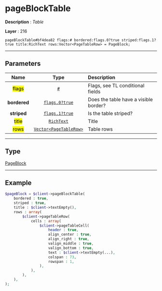 # pageBlockTable

**Description** : *Table*

**Layer** : 216

```tl
pageBlockTable#bf4dea82 flags:# bordered:flags.0?true striped:flags.1?true title:RichText rows:Vector<PageTableRow> = PageBlock;
```

---

## Parameters

| Name | Type | Description |
| :---: | :---: | :--- |
| <mark>flags</mark> | [`#`](type/#) | Flags, see TL conditional fields |
| **bordered** | [`flags.0?true`](type/true) | Does the table have a visible border? |
| **striped** | [`flags.1?true`](type/true) | Is the table striped? |
| <mark>title</mark> | [`RichText`](type/RichText) | Title |
| <mark>rows</mark> | [`Vector<PageTableRow>`](type/PageTableRow) | Table rows |

---

## Type

[PageBlock](type/PageBlock)

---

## Example

```php
$pageBlock = $client->pageBlockTable(
	bordered : true,
	striped : true,
	title : $client->textEmpty(),
	rows : array(
		$client->pageTableRow(
			cells : array(
				$client->pageTableCell(
					header : true,
					align_center : true,
					align_right : true,
					valign_middle : true,
					valign_bottom : true,
					text : $client->textEmpty(...),
					colspan : 73,
					rowspan : 1,
				),
			),
		),
	),
);
```